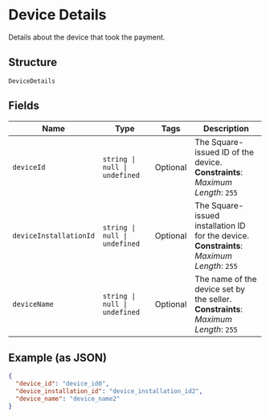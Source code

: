 
# Device Details

Details about the device that took the payment.

## Structure

`DeviceDetails`

## Fields

| Name | Type | Tags | Description |
|  --- | --- | --- | --- |
| `deviceId` | `string \| null \| undefined` | Optional | The Square-issued ID of the device.<br>**Constraints**: *Maximum Length*: `255` |
| `deviceInstallationId` | `string \| null \| undefined` | Optional | The Square-issued installation ID for the device.<br>**Constraints**: *Maximum Length*: `255` |
| `deviceName` | `string \| null \| undefined` | Optional | The name of the device set by the seller.<br>**Constraints**: *Maximum Length*: `255` |

## Example (as JSON)

```json
{
  "device_id": "device_id0",
  "device_installation_id": "device_installation_id2",
  "device_name": "device_name2"
}
```


